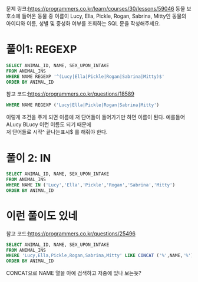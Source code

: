 문제 링크:https://programmers.co.kr/learn/courses/30/lessons/59046
동물 보호소에 들어온 동물 중 이름이 Lucy, Ella, Pickle, Rogan, Sabrina, Mitty인 동물의 아이디와 이름, 성별 및 중성화 여부를 조회하는 SQL 문을 작성해주세요.  
# 풀이1: REGEXP

```sql
SELECT ANIMAL_ID, NAME, SEX_UPON_INTAKE
FROM ANIMAL_INS
WHERE NAME REGEXP '^(Lucy|Ella|Pickle|Rogan|Sabrina|Mitty)$'
ORDER BY ANIMAL_ID
```
참고 코드:https://programmers.co.kr/questions/18589  
```sql
WHERE NAME REGEXP ('Lucy|Ella|Pickle|Rogan|Sabrina|Mitty')
```
이렇게 조건을 주게 되면 이름에 저 단어들이 들어가기만 하면 이름이 된다. 예를들어 ALucy BLucy 이런 이름도 되기 때문에  
저 단어들로 시작^ 끝나는표시$ 를 해줘야 한다.

# 풀이 2: IN
```sql
SELECT ANIMAL_ID, NAME, SEX_UPON_INTAKE
FROM ANIMAL_INS
WHERE NAME IN ('Lucy','Ella','Pickle','Rogan','Sabrina','Mitty')
ORDER BY ANIMAL_ID
```

# 이런 풀이도 있네
참고 코드:https://programmers.co.kr/questions/25496

```sql
SELECT ANIMAL_ID, NAME, SEX_UPON_INTAKE
FROM ANIMAL_INS
WHERE 'Lucy,Ella,Pickle,Rogan,Sabrina,Mitty' LIKE CONCAT ('%',NAME,'%')
ORDER BY ANIMAL_ID
```
CONCAT으로 NAME 열을 아예 검색하고 저중에 있나 보는듯?
